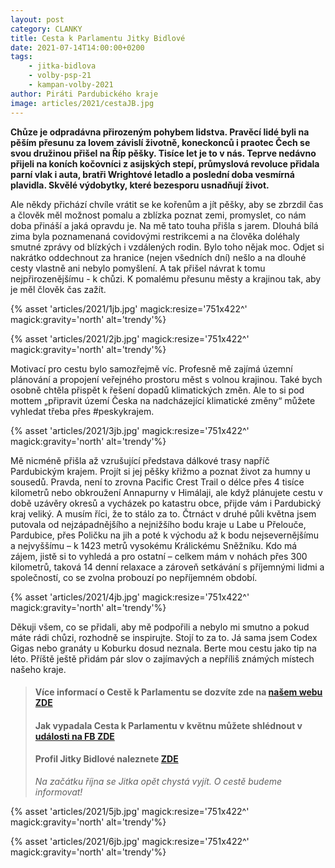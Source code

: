 ```yaml
---
layout: post
category: CLANKY
title: Cesta k Parlamentu Jitky Bidlové 
date: 2021-07-14T14:00:00+0200
tags: 
    - jitka-bidlova
    - volby-psp-21
    - kampan-volby-2021
author: Piráti Pardubického kraje
image: articles/2021/cestaJB.jpg
---
```

**Chůze je odpradávna přirozeným pohybem lidstva. Pravěcí lidé byli na pěším přesunu za lovem závislí životně, koneckonců i praotec Čech se svou družinou přišel na Říp pěšky. Tisíce let je to v nás. Teprve nedávno přijeli na koních kočovníci z asijských stepí, průmyslová revoluce přidala parní vlak i auta, bratři Wrightové letadlo a poslední doba vesmírná plavidla. Skvělé výdobytky, které bezesporu usnadňují život.**

Ale někdy přichází chvíle vrátit se ke kořenům a jít pěšky, aby se zbrzdil čas a člověk měl možnost pomalu a zblízka poznat zemi, promyslet, co nám doba přináší a jaká opravdu je. Na mě tato touha přišla s jarem. Dlouhá bílá zima byla poznamenaná covidovými restrikcemi a na člověka doléhaly smutné zprávy od blízkých i vzdálených rodin. Bylo toho nějak moc.
Odjet si nakrátko oddechnout za hranice (nejen všedních dní) nešlo a na dlouhé cesty vlastně ani nebylo pomyšlení. A tak přišel návrat k tomu nejpřirozenějšímu - k chůzi. K pomalému přesunu městy a krajinou tak, aby je měl člověk čas zažít.


{% asset 'articles/2021/1jb.jpg' magick:resize='751x422^' magick:gravity='north' alt='trendy'%}

{% asset 'articles/2021/2jb.jpg' magick:resize='751x422^' magick:gravity='north' alt='trendy'%}


Motivací pro cestu bylo samozřejmě víc. Profesně mě zajímá územní plánování a propojení veřejného prostoru měst s volnou krajinou. Také bych osobně chtěla přispět k řešení dopadů klimatických změn. Ale to si pod mottem „připravit území Česka na nadcházející klimatické změny“ můžete vyhledat třeba přes #peskykrajem. 


{% asset 'articles/2021/3jb.jpg' magick:resize='751x422^' magick:gravity='north' alt='trendy'%}


Mě nicméně přišla až vzrušující představa dálkové trasy napříč Pardubickým krajem. Projít si jej pěšky křižmo a poznat život za humny u sousedů. Pravda, není to zrovna Pacific Crest Trail o délce přes 4 tisíce kilometrů nebo obkroužení Annapurny v Himálaji, ale když plánujete cestu v době uzávěry okresů a vycházek po katastru obce, přijde vám i Pardubický kraj veliký. A musím říci, že to stálo za to. Čtrnáct v druhé půli května  jsem putovala od nejzápadnějšího a nejnižšího bodu kraje u Labe u Přelouče, Pardubice,  přes Poličku na jih a poté k východu až k bodu nejsevernějšímu a nejvyššímu – k 1423 metrů vysokému Králickému Sněžníku. Kdo má zájem, jistě si to vyhledá a pro ostatní – celkem mám v nohách přes 300 kilometrů, taková 14 denní relaxace a zároveň setkávání s příjemnými lidmi a společností, co se zvolna probouzí po nepříjemném období.

{% asset 'articles/2021/4jb.jpg' magick:resize='751x422^' magick:gravity='north' alt='trendy'%}


Děkuji všem, co se přidali, aby mě podpořili a nebylo mi smutno a pokud máte rádi chůzi, rozhodně se inspirujte. Stojí to za to. Já sama jsem Codex Gigas nebo granáty u Koburku dosud neznala. Berte mou cestu jako tip na léto. Příště ještě přidám pár slov o zajímavých a nepříliš známých místech našeho kraje.

>#### Více informací o Cestě k Parlamentu se dozvíte zde na [našem webu ZDE](https://pardubicky.pirati.cz/cesta-k-parlamentu/)
>#### Jak vypadala Cesta k Parlamentu v květnu můžete shlédnout v [události na FB ZDE](https://www.facebook.com/events/221093509493293)
>#### Profil Jitky Bidlové naleznete [ZDE](https://www.piratiastarostove.cz/kandidati/ing-arch-jitka-bidlova-phd/)
>
>*Na začátku října se Jitka opět chystá vyjít. O cestě budeme informovat!*

{% asset 'articles/2021/5jb.jpg' magick:resize='751x422^' magick:gravity='north' alt='trendy'%}

{% asset 'articles/2021/6jb.jpg' magick:resize='751x422^' magick:gravity='north' alt='trendy'%}

